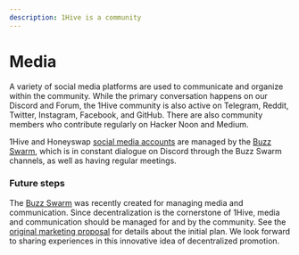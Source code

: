 ```yaml
---
description: 1Hive is a community
---
```


# Media

A variety of social media platforms are used to communicate and organize within the community. While the primary conversation happens on our Discord and Forum, the 1Hive community is also active on Telegram, Reddit, Twitter, Instagram, Facebook, and GitHub. There are also community members who contribute regularly on Hacker Noon and Medium.

1Hive and Honeyswap [social media accounts](social-accounts.md) are managed by the [Buzz Swarm](../swarms/buzz.md), which is in constant dialogue on Discord through the Buzz Swarm channels, as well as having regular meetings. 

### Future steps

The [Buzz Swarm](../swarms/buzz.md) was recently created for managing media and communication. Since decentralization is the cornerstone of 1Hive, media and communication should be managed for and by the community. See the [original marketing proposal](https://drive.google.com/file/d/1giD4QcVfHNUaAwcXWqEdV4jI2CUSQH24/view) for details about the initial plan. We look forward to sharing experiences in this innovative idea of decentralized promotion.


